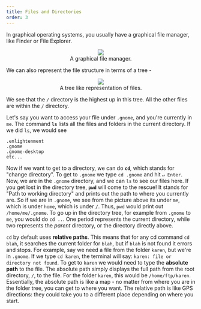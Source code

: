 ```yaml
---
title: Files and Directories
order: 3
---
```

In graphical operating systems, you usually have a graphical file manager, like Finder or File Explorer.
<p style='text-align: center;'>
<img src='nautilus.png'/>
<br/>
A graphical file manager.
</p>

We can also represent the file structure in terms of a tree -
<p style='text-align: center;'>
<img src='file_manager.jpg'/>
<br/>
A tree like representation of files.
</p>

We see that the ``/`` directory is the highest up in this tree. All the other files are within the ``/`` directory.

Let's say you want to access your file under ``.gnome``, and you're currently in ``me``. The command **``ls``** lists all the files and folders in the current directory. If we did ``ls``, we would see
```
.enlightenment
.gnome
.gnome-desktop
etc...
```
Now if we want to get to a directory, we can do **``cd``**, which stands for "change directory". To get to ``.gnome`` we type ``cd .gnome`` and hit ``↵ Enter``. Now, we are in the ``.gnome`` directory, and we can ``ls`` to see our files here. If you get lost in the directory tree, **``pwd``** will come to the rescue! It stands for "Path to working directory" and prints out the path to where you currently are. So if we are in ``.gnome``, we see from the picture above its under ``me``, which is under ``home``, which is under ``/``. Thus, ``pwd`` would print out ``/home/me/.gnome``. To go up in the directory tree, for example from ``.gnome`` to ``me``, you would do ``cd ..``. One period represents the current directory, while two represents the *parent* directory, or the directory directly above.

``cd`` by default uses **relative paths**. This means that for any cd command ``cd blah``, it searches the current folder for ``blah``, but if ``blah`` is not found it errors and stops. For example, say we need a file from the folder ``karen``, but we're in ``.gnome``. If we type ``cd karen``, the terminal will say: ``karen: file or directory not found``. To get to `karen` we would need to type the **absolute path** to the file. The absolute path simply displays the full path from the root directory, `/`, to the file. For the folder `karen`, this would be `/home/ftp/karen`. Essentially, the absolute path is like a map - no matter from where you are in the folder tree, you can get to where you want. The relative path is like GPS directions: they could take you to a different place depending on where you start. 
